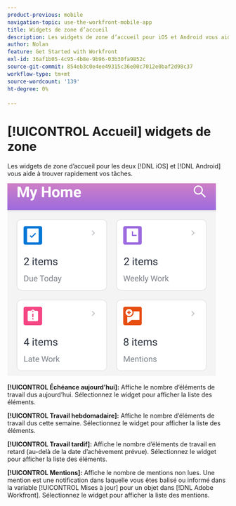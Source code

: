 ```yaml
---
product-previous: mobile
navigation-topic: use-the-workfront-mobile-app
title: Widgets de zone d’accueil
description: Les widgets de zone d’accueil pour iOS et Android vous aident à trouver rapidement vos tâches.
author: Nolan
feature: Get Started with Workfront
exl-id: 36af1b05-4c95-4b8e-9b96-03b30fa9852c
source-git-commit: 854eb3c0e4ee49315c36e00c7012e0baf2d98c37
workflow-type: tm+mt
source-wordcount: '139'
ht-degree: 0%

---
```


# [!UICONTROL Accueil] widgets de zone

Les widgets de zone d’accueil pour les deux [!DNL iOS] et [!DNL Android] vous aide à trouver rapidement vos tâches.

![Widgets de zone d’accueil](assets/mobile-home-area-widgets.png)

**[!UICONTROL Échéance aujourd’hui]:** Affiche le nombre d’éléments de travail dus aujourd’hui. Sélectionnez le widget pour afficher la liste des éléments.

**[!UICONTROL Travail hebdomadaire]:** Affiche le nombre d’éléments de travail dus cette semaine. Sélectionnez le widget pour afficher la liste des éléments.

**[!UICONTROL Travail tardif]:** Affiche le nombre d’éléments de travail en retard (au-delà de la date d’achèvement prévue). Sélectionnez le widget pour afficher la liste des éléments.

**[!UICONTROL Mentions]:** Affiche le nombre de mentions non lues. Une mention est une notification dans laquelle vous êtes balisé ou informé dans la variable [!UICONTROL Mises à jour] pour un objet dans [!DNL Adobe Workfront]. Sélectionnez le widget pour afficher la liste des mentions.
